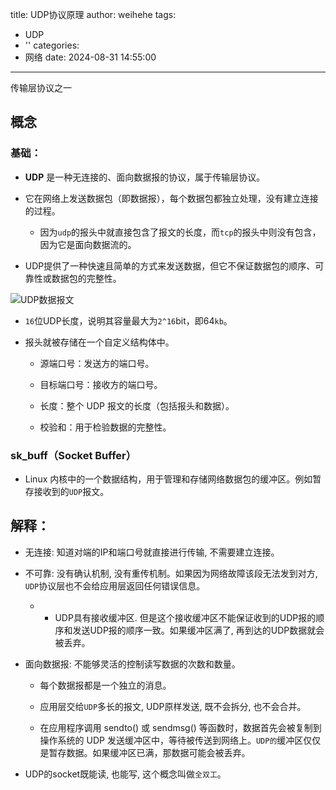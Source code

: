 title: UDP协议原理
author: weihehe
tags:
  - UDP
  - ''
categories:
  - 网络
date: 2024-08-31 14:55:00
---
传输层协议之一
<!--more-->
## 概念

###  基础：

- **UDP** 是一种无连接的、面向数据报的协议，属于传输层协议。

- 它在网络上发送数据包（即数据报），每个数据包都独立处理，没有建立连接的过程。
	- 因为`udp`的报头中就直接包含了报文的长度，而`tcp`的报头中则没有包含，因为它是面向数据流的。

- UDP提供了一种快速且简单的方式来发送数据，但它不保证数据包的顺序、可靠性或数据包的完整性。

![UDP数据报文](/images/UDP协议.png)

- `16`位UDP长度，说明其容量最大为`2^16`bit，即64`kb`。

- 报头就被存储在一个自定义结构体中。
	
    - 源端口号：发送方的端口号。
    
	- 目标端口号：接收方的端口号。
    
	- 长度：整个 UDP 报文的长度（包括报头和数据）。
    
	- 校验和：用于检验数据的完整性。
    
### sk_buff（Socket Buffer）

- Linux 内核中的一个数据结构，用于管理和存储网络数据包的缓冲区。例如暂存接收到的`UDP`报文。

## 解释：
- 无连接: 知道对端的IP和端口号就直接进行传输, 不需要建立连接。

- 不可靠: 没有确认机制, 没有重传机制。如果因为网络故障该段无法发到对方, `UDP`协议层也不会给应用层返回任何错误信息。
	- - UDP具有接收缓冲区. 但是这个接收缓冲区不能保证收到的UDP报的顺序和发送UDP报的顺序一致。如果缓冲区满了, 再到达的UDP数据就会被丢弃。

- 面向数据报: 不能够灵活的控制读写数据的次数和数量。
	- 每个数据报都是一个独立的消息。
    
	- 应用层交给`UDP`多长的报文, UDP原样发送, 既不会拆分, 也不会合并。

	- 在应用程序调用 sendto() 或 sendmsg() 等函数时，数据首先会被复制到操作系统的 UDP 发送缓冲区中，等待被传送到网络上。`UDP的`缓冲区仅仅是暂存数据。如果缓冲区已满，那数据可能会被丢弃。


- UDP的socket既能读, 也能写, 这个概念叫做`全双工`。

